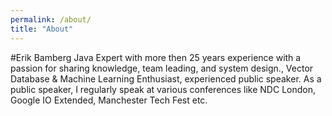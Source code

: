 ```yaml
---
permalink: /about/
title: "About"
---
```


#Erik Bamberg
Java Expert with more then 25 years experience with a passion for sharing knowledge, team leading, and system design., Vector Database & Machine Learning Enthusiast, experienced public speaker. As a public speaker, I regularly speak at various conferences like NDC London, Google IO Extended, Manchester Tech Fest etc.
